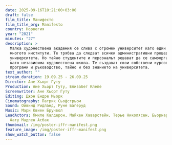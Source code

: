 ```yaml
---
date: 2025-09-16T10:21:00+03:00
draft: false
film_title: Манифесто
film_title_org: Manifesto
country: Норвегия
year: "2021"
minutes: "27"
description: >
  Малка художествена академия се слива с огромен университет като един от
  многото институти. Те трябва да следват всички административни процедури на
  университета. Но тайно студентите и персоналът решават да се самоорганизират
  като независима художествена школа. Те създават свои собствени курсове,
  програми и ръководство, тайно и без знанието на университета.
text_author: ""
stream_duration: 19.09.25 - 26.09.25
Director: Ане Хьорт Гуту
Production: Ане Хьорт Гуту, Елизабет Клепе
Screenwriter: Ане Хьорт Гуту
Editing: Джон Ендре Мьорк
Cinematography: Патрик Сьофстрьом
Sound: Ойвинд Ридланд, Руне Багеруд
Music: Мари Квиен Брунвол
LeadActors: Ямиле Калдерон, Майкен Хаварстейн, Терье Николясен, Бьорнар Сира,
  Фату Мадлен Асбак
thumbnail: /img/poster-iffr-manifest.png
feature_image: /img/poster-iffr-manifest.png
show_watch_button: false
---
```

